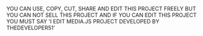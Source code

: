 YOU CAN USE, COPY, CUT, SHARE AND EDIT THIS PROJECT FREELY
BUT YOU CAN NOT SELL THIS PROJECT
AND IF YOU CAN EDIT THIS PROJECT YOU MUST SAY 'I EDIT MEDIA.JS PROJECT DEVELOPED BY THEDEVELOPER51'